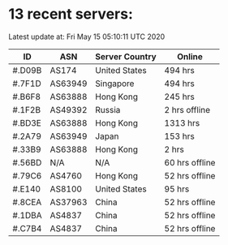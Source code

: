 # 13 recent servers:

Latest update at: Fri May 15 05:10:11 UTC 2020

| ID | ASN | Server Country | Online |
| -- | --- | -------------- | ------ |
| #.D09B | AS174 | United States | 494 hrs |
| #.7F1D | AS63949 | Singapore | 494 hrs |
| #.B6F8 | AS63888 | Hong Kong | 245 hrs |
| #.1F2B | AS49392 | Russia | 2 hrs offline |
| #.BD3E | AS63888 | Hong Kong | 1313 hrs |
| #.2A79 | AS63949 | Japan | 153 hrs |
| #.33B9 | AS63888 | Hong Kong | 2 hrs |
| #.56BD | N/A | N/A | 60 hrs offline |
| #.79C6 | AS4760 | Hong Kong | 52 hrs offline |
| #.E140 | AS8100 | United States | 95 hrs |
| #.8CEA | AS37963 | China | 52 hrs offline |
| #.1DBA | AS4837 | China | 52 hrs offline |
| #.C7B4 | AS4837 | China | 52 hrs offline |

